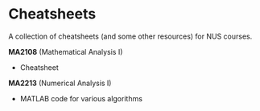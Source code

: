 # Cheatsheets

A collection of cheatsheets (and some other resources) for NUS courses.

**MA2108** (Mathematical Analysis I)
- Cheatsheet

**MA2213** (Numerical Analysis I)
- MATLAB code for various algorithms
